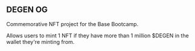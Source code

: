 ## DEGEN OG 

Commemorative NFT project for the Base Bootcamp. 

Allows users to mint 1 NFT if they have more than 1 million $DEGEN in the wallet they're minting from.
